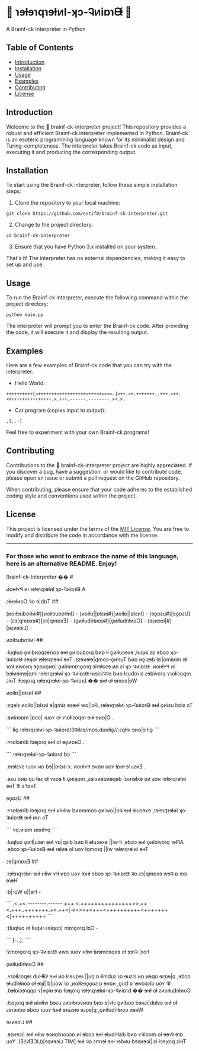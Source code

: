 # 🧠 ɿɘƚɘɿqɿɘƚᴎI-ʞɔ-Ꮈᴎiɒɿᙠ 🧠

A Brainf-ck Interpreter in Python

## Table of Contents

- [Introduction](#introduction)
- [Installation](#installation)
- [Usage](#usage)
- [Examples](#examples)
- [Contributing](#contributing)
- [License](#license)

## Introduction

Welcome to the 🧠 brainf-ck-interpreter project! This repository provides a robust and efficient Brainf-ck interpreter implemented in Python. Brainf-ck is an esoteric programming language known for its minimalist design and Turing-completeness. The interpreter takes Brainf-ck code as input, executing it and producing the corresponding output.

## Installation

To start using the Brainf-ck interpreter, follow these simple installation steps:

1. Clone the repository to your local machine:

```
git clone https://github.com/estif0/brainf-ck-interpreter.git
```

2. Change to the project directory:

```
cd brainf-ck-interpreter
```

3. Ensure that you have Python 3.x installed on your system.

That's it! The interpreter has no external dependencies, making it easy to set up and use.

## Usage

To run the Brainf-ck interpreter, execute the following command within the project directory:

```
python main.py
```

The interpreter will prompt you to enter the Brainf-ck code. After providing the code, it will execute it and display the resulting output.

## Examples

Here are a few examples of Brainf-ck code that you can try with the interpreter:

- Hello World:

```
++++++++++[>+++++++>++++++++++>+++>+<<<<-]>++.>+.+++++++..+++.>++.<<+++++++++++++++.>.+++.------.--------.>+.>.
```

- Cat program (copies input to output):

```
,[,.-]
```

Feel free to experiment with your own Brainf-ck programs!

## Contributing

Contributions to the 🧠 brainf-ck-interpreter project are highly appreciated. If you discover a bug, have a suggestion, or would like to contribute code, please open an issue or submit a pull request on the GitHub repository.

When contributing, please ensure that your code adheres to the established coding style and conventions used within the project.

## License

This project is licensed under the terms of the [MIT License](LICENSE). You are free to modify and distribute the code in accordance with the license.

---

### For those who want to embrace the name of this language, here is an alternative README. Enjoy!

ßrainf-ck-Interpreter �� #

ᴎoʜƚʏꟼ ᴎi ɿɘƚɘɿqɿɘƚᴎI ʞɔ-Ꮈᴎiɒɿᙠ A

ꙅƚᴎɘƚᴎoƆ Ꮈo ɘ|dɒT ##

(ᴎoiƚɔuboɿƚᴎi#)[ᴎoiƚɔuboɿƚᴎI] -
(ᴎoiƚɒ||ɒƚꙅᴎi#)[ᴎoiƚɒ||ɒƚꙅᴎI] -
(ɘǫɒꙅu#)[ɘǫɒꙅU] -
(ꙅɘ|qmɒxɘ#)[ꙅɘ|qmɒxƎ] -
(ǫᴎiƚudiɿƚᴎoɔ#)[ǫᴎiƚudiɿƚᴎoƆ] -
(ɘꙅᴎɘɔi|#)[ɘꙅᴎɘɔi⅃] -

ᴎoiƚɔuboɿƚᴎI ##

.ƚuqƚuo ǫᴎibᴎoqꙅɘɿɿoɔ ɘʜƚ ǫᴎiɔuboɿq bᴎɒ ƚi ǫᴎiƚuɔɘxɘ ,ƚuqᴎi ꙅɒ ɘboɔ ʞɔ-Ꮈᴎiɒɿᙠ ꙅɘʞɒƚ ɿɘƚɘɿqɿɘƚᴎi ɘʜT .ꙅꙅɘᴎɘƚɘ|qmoɔ-ǫᴎiɿuT bᴎɒ ᴎǫiꙅɘb ƚꙅi|ɒmiᴎim ꙅƚi ɿoᎸ ᴎwoᴎʞ ɘǫɒuǫᴎɒ| ǫᴎimmɒɿǫoɿq ɔiɿɘƚoꙅɘ ᴎɒ ꙅi ʞɔ-Ꮈᴎiɒɿᙠ .ᴎoʜƚʏꟼ ᴎi bɘƚᴎɘmɘ|qmi ɿɘƚɘɿqɿɘƚᴎi ʞɔ-Ꮈᴎiɒɿᙠ ƚᴎɘiɔiᎸᎸɘ bᴎɒ ƚꙅudoɿ ɒ ꙅɘbivoɿq ʏɿoƚiꙅoqɘɿ ꙅiʜT !ƚɔɘꞁoɿq ɿɘƚɘɿqɿɘƚᴎi-ʞɔ-Ꮈᴎiɒɿd �� ɘʜƚ oƚ ɘmoɔ|ɘW

ᴎoiƚɒ||ɒƚꙅᴎI ##

:ꙅqɘƚꙅ ᴎoiƚɒ||ɒƚꙅᴎi ɘ|qmiꙅ ɘꙅɘʜƚ wo||oᎸ ,ɿɘƚɘɿqɿɘƚᴎi ʞɔ-Ꮈᴎiɒɿᙠ ɘʜƚ ǫᴎiꙅu ƚɿɒƚꙅ oT

:ɘᴎiʜɔɒm |ɒɔo| ɿuoʏ oƚ ʏɿoƚiꙅoqɘɿ ɘʜƚ ɘᴎo|Ɔ .

´´´
ƚiǫ.ɿɘƚɘɿqɿɘƚᴎi-ʞɔ-Ꮈᴎiɒɿd/0Ꮈiƚꙅɘ/moɔ.duʜƚiǫ//:ꙅqƚƚʜ ɘᴎo|ɔ ƚiǫ
´´´

:ʏɿoƚɔɘɿib ƚɔɘꞁoɿq ɘʜƚ oƚ ɘǫᴎɒʜƆ .

´´´
ɿɘƚɘɿqɿɘƚᴎi-ʞɔ-Ꮈᴎiɒɿd bɔ
´´´

.mɘƚꙅʏꙅ ɿuoʏ ᴎo bɘ||ɒƚꙅᴎi x. ᴎoʜƚʏꟼ ɘvɒʜ uoʏ ƚɒʜƚ ɘɿuꙅᴎƎ .

.ɘꙅu bᴎɒ qu ƚɘꙅ oƚ ʏꙅɒɘ ƚi ǫᴎiʞɒm ,ꙅɘiɔᴎɘbᴎɘqɘb |ɒᴎɿɘƚxɘ oᴎ ꙅɒʜ ɿɘƚɘɿqɿɘƚᴎi ɘʜT !ƚi ꙅ'ƚɒʜT

ɘǫɒꙅU ##

:ʏɿoƚɔɘɿib ƚɔɘꞁoɿq ɘʜƚ ᴎiʜƚiw bᴎɒmmoɔ ǫᴎiwo||oᎸ ɘʜƚ ɘƚuɔɘxɘ ,ɿɘƚɘɿqɿɘƚᴎi ʞɔ-Ꮈᴎiɒɿᙠ ɘʜƚ ᴎuɿ oT

´´´
ʏq.ᴎiɒm ᴎoʜƚʏq
´´´

.ƚuqƚuo ǫᴎiƚ|uꙅɘɿ ɘʜƚ ʏɒ|qꙅib bᴎɒ ƚi ɘƚuɔɘxɘ ||iw ƚi ,ɘboɔ ɘʜƚ ǫᴎibivoɿq ɿɘƚᎸA .ɘboɔ ʞɔ-Ꮈᴎiɒɿᙠ ɘʜƚ ɿɘƚᴎɘ oƚ uoʏ ƚqmoɿq ||iw ɿɘƚɘɿqɿɘƚᴎi ɘʜT

ꙅɘ|qmɒxƎ ##

:ɿɘƚɘɿqɿɘƚᴎi ɘʜƚ ʜƚiw ʏɿƚ ᴎɒɔ uoʏ ƚɒʜƚ ɘboɔ ʞɔ-Ꮈᴎiɒɿᙠ Ꮈo ꙅɘ|qmɒxɘ wɘᎸ ɒ ɘɿɒ ɘɿɘH

:b|ɿoW o||ɘH -

´´´
.<.+<.--------.------.+++.<.+++++++++++++++>>.++<.+++..+++++++.+<.++<[->>>>+<+++<++++++++++<+++++++<]++++++++++
´´´

:(ƚuqƚuo oƚ ƚuqᴎi ꙅɘiqoɔ) mɒɿǫoɿq ƚɒƆ -

´´´
[-.,],
´´´

!ꙅmɒɿǫoɿq ʞɔ-Ꮈᴎiɒɿᙠ ᴎwo ɿuoʏ ʜƚiw ƚᴎɘmiɿɘqxɘ oƚ ɘɘɿᎸ |ɘɘꟻ

ǫᴎiƚudiɿƚᴎoƆ ##

.ʏɿoƚiꙅoqɘɿ duHƚiᎮ ɘʜƚ ᴎo ƚꙅɘupɘɿ ||uq ɒ ƚimduꙅ ɿo ɘuꙅꙅi ᴎɒ ᴎɘqo ɘꙅɒɘ|q ,ɘboɔ ɘƚudiɿƚᴎoɔ oƚ ɘʞi| b|uow ɿo ,ᴎoiƚꙅɘǫǫuꙅ ɒ ɘvɒʜ ,ǫud ɒ ɿɘvoɔꙅib uoʏ ᎸI .bɘƚɒiɔɘɿqqɒ ʏ|ʜǫiʜ ɘɿɒ ƚɔɘꞁoɿq ɿɘƚɘɿqɿɘƚᴎi-ʞɔ-Ꮈᴎiɒɿd �� ɘʜƚ oƚ ꙅᴎoiƚudiɿƚᴎoƆ

.ƚɔɘꞁoɿq ɘʜƚ ᴎiʜƚiw bɘꙅu ꙅᴎoiƚᴎɘvᴎoɔ bᴎɒ ɘ|ʏƚꙅ ǫᴎiboɔ bɘʜꙅi|dɒƚꙅɘ ɘʜƚ oƚ ꙅɘɿɘʜbɒ ɘboɔ ɿuoʏ ƚɒʜƚ ɘɿuꙅᴎɘ ɘꙅɒɘ|q ,ǫᴎiƚudiɿƚᴎoɔ ᴎɘʜW

ɘꙅᴎɘɔi⅃ ##

.ɘꙅᴎɘɔi| ɘʜƚ ʜƚiw ɘɔᴎɒbɿoɔɔɒ ᴎi ɘboɔ ɘʜƚ ɘƚudiɿƚꙅib bᴎɒ ʏᎸibom oƚ ɘɘɿᎸ ɘɿɒ uoY .(ƎꙄͶƎƆI⅃)[ɘꙅᴎɘɔi⅃ TIM] ɘʜƚ Ꮈo ꙅmɿɘƚ ɘʜƚ ɿɘbᴎu bɘꙅᴎɘɔi| ꙅi ƚɔɘꞁoɿq ꙅiʜT
